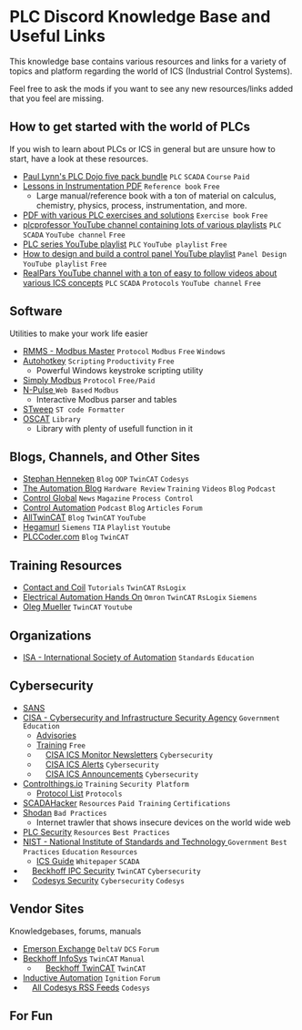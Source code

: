 # PLC Discord Knowledge Base and Useful Links
This knowledge base contains various resources and links for a variety of topics and platform regarding the world of ICS (Industrial Control Systems).

Feel free to ask the mods if you want to see any new resources/links added that you feel are missing.

## How to get started with the world of PLCs
If you wish to learn about PLCs or ICS in general but are unsure how to start, have a look at these resources.

* [Paul Lynn's PLC Dojo five pack bundle](https://www.plcdojo.com/bundles/five-pack) `PLC` `SCADA` `Course` `Paid`
* [Lessons in Instrumentation PDF](https://www.ibiblio.org/kuphaldt/socratic/sinst/book/liii.pdf) `Reference book` `Free`
  * Large manual/reference book with a ton of material on calculus, chemistry, physics, process, instrumentation, and more.
* [PDF with various PLC exercises and solutions](https://www.tshoshmand.com/images/pdf/PLC/plcapplicationexample.pdf) `Exercise book` `Free`
* [plcprofessor YouTube channel containing lots of various playlists](https://www.youtube.com/@plcprofessor/playlists) `PLC` `SCADA` `YouTube channel` `Free`
* [PLC series YouTube playlist]( https://www.youtube.com/playlist?list=PLoPq4u132fVAS4jYoMMUQ7QScZG9m52j9) `PLC` `YouTube playlist` `Free`
* [How to design and build a control panel YouTube playlist](https://www.youtube.com/playlist?list=PL08lhrRW3Ce4HCVDgC9Gje23Z720aPJgu ) `Panel Design` `YouTube playlist` `Free`
* [RealPars YouTube channel with a ton of easy to follow videos about various ICS concepts](https://www.youtube.com/@realpars/playlists) `PLC` `SCADA` `Protocols` `YouTube channel` `Free`


## Software
Utilities to make your work life easier

* [RMMS - Modbus Master](http://www.en.radzio.dxp.pl/modbus-master-simulator/) `Protocol` `Modbus` `Free` `Windows`
* [Autohotkey](https://www.autohotkey.com/) `Scripting` `Productivity` `Free`
   * Powerful Windows keystroke scripting utility
* [Simply Modbus](http://www.simplymodbus.ca/download.htm) `Protocol` `Free/Paid`
* [N-Pulse ](https://npulse.net/en/online-modbus) `Web Based` `Modbus` 
   * Interactive Modbus parser and tables
* [STweep](https://www.stweep.com/) `ST code Formatter`
* [OSCAT](http://www.oscat.de/) `Library`
   * Library with plenty of usefull function in it

## Blogs, Channels, and Other Sites
* [Stephan Henneken](https://stefanhenneken.net/) `Blog` `OOP` `TwinCAT` `Codesys`
* [The Automation Blog](https://theautomationblog.com/) `Hardware Review` `Training` `Videos` `Blog` `Podcast`
* [Control Global](https://www.controlglobal.com/) `News` `Magazine` `Process Control`
* [Control Automation](https://control.com) `Podcast` `Blog` `Articles` `Forum`
* [AllTwinCAT](https://alltwincat.com/) `Blog` `TwinCAT` `YouTube`
* [Hegamurl](https://www.youtube.com/channel/UC1P4ACs0hsr7AWcl-mWKQbQ/playlists) `Siemens` `TIA` `Playlist` `Youtube`
* [PLCCoder.com](https://www.plccoder.com) `Blog` `TwinCAT`


## Training Resources
* [Contact and Coil](https://www.contactandcoil.com/) `Tutorials` `TwinCAT` `RsLogix`
* [Electrical Automation Hands On](https://www.youtube.com/channel/UCZqe2O5oBpas73BVdwHTiCA/featured) `Omron` `TwinCAT` `RsLogix` `Siemens`
* [Oleg Mueller](https://www.youtube.com/channel/UCHvABpkd825kAtaDxnhE-tg/featured) `TwinCAT` `Youtube`

## Organizations
* [ISA - International Society of Automation](https://www.isa.org) `Standards` `Education`

## Cybersecurity
* [SANS](https://www.sans.org/industrial-control-systems-security/)
* [CISA - Cybersecurity and Infrastructure Security Agency](https://www.cisa.gov/) `Government` `Education`
   * [Advisories](https://www.cisa.gov/uscert/ics)
   * [Training](https://niccs.cisa.gov/training) `Free`
   * <img src="https://rss.com/blog/wp-content/uploads/2019/10/social_style_3_rss-512-1.png" width="12" height="12"> [CISA ICS Monitor Newsletters](https://www.us-cert.gov/ics/monitors/monitors.xml) `Cybersecurity`
   * <img src="https://rss.com/blog/wp-content/uploads/2019/10/social_style_3_rss-512-1.png" width="12" height="12"> [CISA ICS Alerts](https://www.us-cert.gov/ics/alerts/alerts.xml) `Cybersecurity` 
   * <img src="https://rss.com/blog/wp-content/uploads/2019/10/social_style_3_rss-512-1.png" width="12" height="12"> [CISA ICS Announcements](https://www.us-cert.gov/ics/announcements/announcements.xml) `Cybersecurity`
* [Controlthings.io](https://www.controlthings.io) `Training` `Security Platform`
   * [Protocol List](https://docs.google.com/spreadsheets/d/1G3WStQJpTKe6DfQlq7knpZSK8AcxG4eQDj1HLk8LZq0/edit#gid=0) `Protocols`
* [SCADAHacker](https://scadahacker.com/) `Resources` `Paid Training` `Certifications`
* [Shodan](https://www.shodan.io/) `Bad Practices`
   * Internet trawler that shows insecure devices on the world wide web
* [PLC Security](https://plc-security.com/) `Resources` `Best Practices`
* [NIST - National Institute of Standards and Technology ](https://www.nist.gov/) `Government` `Best Practices` `Education` `Resources`
    * [ICS Guide](https://www.nist.gov/publications/guide-industrial-control-systems-ics-security) `Whitepaper` `SCADA`
* <img src="https://rss.com/blog/wp-content/uploads/2019/10/social_style_3_rss-512-1.png" width="12" height="12"> [Beckhoff IPC Security](https://www.beckhoff.com/en-en/company/news/rss-feeds/rss-ipc-security/beckhoff_ipc_security_rss_feed.xml) `TwinCAT` `Cybersecurity`
* <img src="https://rss.com/blog/wp-content/uploads/2019/10/social_style_3_rss-512-1.png" width="12" height="12"> [Codesys Security](https://www.codesys.com/rss/codesys-security-advisories.html) `Cybersecurity` `Codesys`

## Vendor Sites
Knowledgebases, forums, manuals

* [Emerson Exchange](https://emersonexchange365.com/) `DeltaV` `DCS` `Forum`
* [Beckhoff InfoSys](https://infosys.beckhoff.com/) `TwinCAT` `Manual`
   * <img src="https://rss.com/blog/wp-content/uploads/2019/10/social_style_3_rss-512-1.png" width="12" height="12"> [Beckhoff TwinCAT](https://www.beckhoff.com/english/rss/beckhoff-twincat-rss-feed.xml) `TwinCAT`
* [Inductive Automation](https://forum.inductiveautomation.com/) `Ignition` `Forum`
* <img src="https://rss.com/blog/wp-content/uploads/2019/10/social_style_3_rss-512-1.png" width="12" height="12"> [All Codesys RSS Feeds](http://www.codesys.com/rss/all-codesys-feeds.html?type=100) `Codesys`

## For Fun
